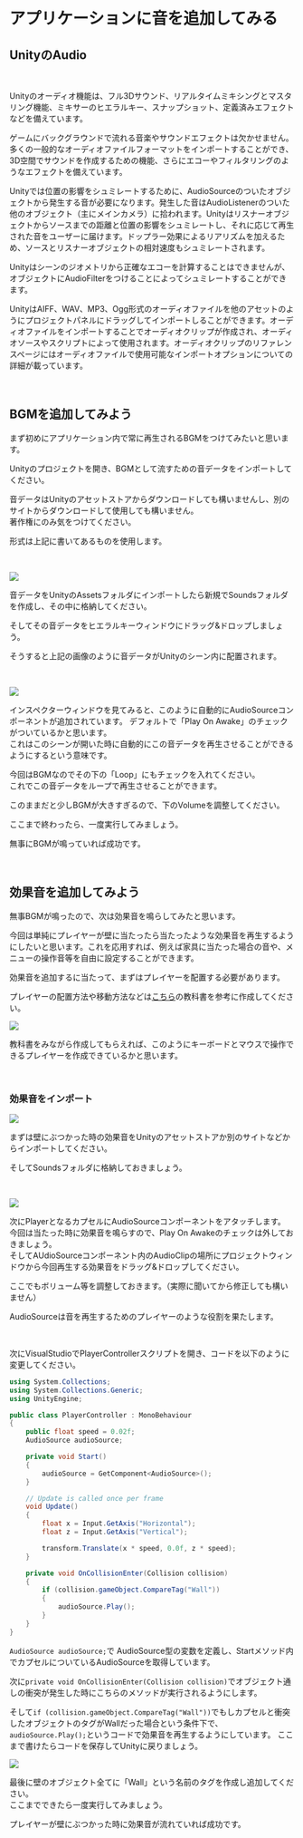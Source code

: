 # アプリケーションに音を追加してみる

## UnityのAudio

<br>

Unityのオーディオ機能は、フル3Dサウンド、リアルタイムミキシングとマスタリング機能、ミキサーのヒエラルキー、スナップショット、定義済みエフェクトなどを備えています。

ゲームにバックグラウンドで流れる音楽やサウンドエフェクトは欠かせません。多くの一般的なオーディオファイルフォーマットをインポートすることができ、3D空間でサウンドを作成するための機能、さらにエコーやフィルタリングのようなエフェクトを備えています。

Unityでは位置の影響をシュミレートするために、AudioSourceのついたオブジェクトから発生する音が必要になります。発生した音はAudioListenerのついた他のオブジェクト（主にメインカメラ）に拾われます。Unityはリスナーオブジェクトからソースまでの距離と位置の影響をシュミレートし、それに応じて再生された音をユーザーに届けます。ドップラー効果によるリアリズムを加えるため、ソースとリスナーオブジェクトの相対速度もシュミレートされます。

Unityはシーンのジオメトリから正確なエコーを計算することはできませんが、オブジェクトにAudioFilterをつけることによってシュミレートすることができます。

UnityはAIFF、WAV、MP3、Ogg形式のオーディオファイルを他のアセットのようにプロジェクトパネルにドラッグしてインポートしることができます。オーディオファイルをインポートすることでオーディオクリップが作成され、オーディオソースやスクリプトによって使用されます。オーディオクリップのリファレンスページにはオーディオファイルで使用可能なインポートオプションについての詳細が載っています。

<br>

## BGMを追加してみよう

まず初めにアプリケーション内で常に再生されるBGMをつけてみたいと思います。

Unityのプロジェクトを開き、BGMとして流すための音データをインポートしてください。

音データはUnityのアセットストアからダウンロードしても構いませんし、別のサイトからダウンロードして使用しても構いません。  
著作権にのみ気をつけてください。

形式は上記に書いてあるものを使用します。


<br>

![](img/image1-1.png)

音データをUnityのAssetsフォルダにインポートしたら新規でSoundsフォルダを作成し、その中に格納してください。

そしてその音データをヒエラルキーウィンドウにドラッグ&ドロップしましょう。

そうすると上記の画像のように音データがUnityのシーン内に配置されます。


<br>

![](img/image1-2.png)

インスペクターウィンドウを見てみると、このように自動的にAudioSourceコンポーネントが追加されています。
デフォルトで「Play On Awake」のチェックがついているかと思います。  
これはこのシーンが開いた時に自動的にこの音データを再生させることができるようにするという意味です。

今回はBGMなのでその下の「Loop」にもチェックを入れてください。  
これでこの音データをループで再生させることができます。

このままだと少しBGMが大きすぎるので、下のVolumeを調整してください。

ここまで終わったら、一度実行してみましょう。

無事にBGMが鳴っていれば成功です。

<br>

## 効果音を追加してみよう

無事BGMが鳴ったので、次は効果音を鳴らしてみたと思います。

今回は単純にプレイヤーが壁に当たったら当たったような効果音を再生するようにしたいと思います。これを応用すれば、例えば家具に当たった場合の音や、メニューの操作音等を自由に設定することができます。

効果音を追加するに当たって、まずはプレイヤーを配置する必要があります。

プレイヤーの配置方法や移動方法などは[こちら](https://hinode000jp.github.io/UnityTextBook3/page1.html)の教科書を参考に作成してください。



![](img/image1-3.png)

教科書をみながら作成してもらえれば、このようにキーボードとマウスで操作できるプレイヤーを作成できているかと思います。  

<br>

### 効果音をインポート

![](img/image1-4.png)
  
まずは壁にぶつかった時の効果音をUnityのアセットストアか別のサイトなどからインポートしてください。

そしてSoundsフォルダに格納しておきましょう。

<br>

![](img/image1-5.png)

次にPlayerとなるカプセルにAudioSourceコンポーネントをアタッチします。  
今回は当たった時に効果音を鳴らすので、Play On Awakeのチェックは外しておきましょう。  
そしてAUdioSourceコンポーネント内のAudioClipの場所にプロジェクトウィンドウから今回再生する効果音をドラッグ&ドロップしてください。

ここでもボリューム等を調整しておきます。（実際に聞いてから修正しても構いません）

AudioSourceは音を再生するためのプレイヤーのような役割を果たします。

<br>

次にVisualStudioでPlayerControllerスクリプトを開き、コードを以下のように変更してください。

```c#
using System.Collections;
using System.Collections.Generic;
using UnityEngine;

public class PlayerController : MonoBehaviour
{
    public float speed = 0.02f;
    AudioSource audioSource;

    private void Start()
    {
        audioSource = GetComponent<AudioSource>();
    }

    // Update is called once per frame
    void Update()
    {
        float x = Input.GetAxis("Horizontal");
        float z = Input.GetAxis("Vertical");

        transform.Translate(x * speed, 0.0f, z * speed);
    }

    private void OnCollisionEnter(Collision collision)
    {
        if (collision.gameObject.CompareTag("Wall"))
        {
            audioSource.Play();
        }
    }
}
```

`AudioSource audioSource;`で AudioSource型の変数を定義し、Startメソッド内でカプセルについているAudioSourceを取得しています。

次に`private void OnCollisionEnter(Collision collision)`でオブジェクト通しの衝突が発生した時にこちらのメソッドが実行されるようにします。

そして`if (collision.gameObject.CompareTag("Wall"))`でもしカプセルと衝突したオブジェクトのタグがWallだった場合という条件下で、`audioSource.Play();`というコードで効果音を再生するようにしています。
ここまで書けたらコードを保存してUnityに戻りましょう。


![](img/image1-6.png)

最後に壁のオブジェクト全てに「Wall」という名前のタグを作成し追加してください。  
ここまでできたら一度実行してみましょう。  

プレイヤーが壁にぶつかった時に効果音が流れていれば成功です。